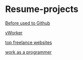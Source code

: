 # Resume-projects
[Before used to Github](https://gist.github.com/billy3321/1001749662c370887c63bb30f26c9e6e)

[vWorker](https://softwareengineering.stackexchange.com/questions/41981/where-can-i-find-programming-work-online)

[top freelance websites](https://savumin.com/top-freelance-websites/)

[work as a programmer](https://savumin.com/work-as-a-programmer/)
